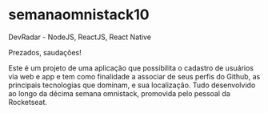 # semanaomnistack10
DevRadar - NodeJS, ReactJS, React Native

Prezados, saudações!

Este é um projeto de uma aplicação que possibilita o cadastro de usuários via web e app e tem como finalidade
a associar de seus perfis do Github, as principais tecnologias que dominam, e sua localização.
Tudo desenvolvido ao longo da décima semana omnistack, promovida pelo pessoal da Rocketseat.
